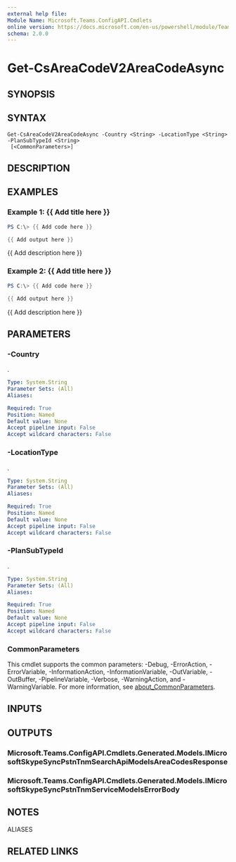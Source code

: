```yaml
---
external help file:
Module Name: Microsoft.Teams.ConfigAPI.Cmdlets
online version: https://docs.microsoft.com/en-us/powershell/module/Teams/get-csareacodev2areacodeasync
schema: 2.0.0
---
```


# Get-CsAreaCodeV2AreaCodeAsync

## SYNOPSIS


## SYNTAX

```
Get-CsAreaCodeV2AreaCodeAsync -Country <String> -LocationType <String> -PlanSubTypeId <String>
 [<CommonParameters>]
```

## DESCRIPTION


## EXAMPLES

### Example 1: {{ Add title here }}
```powershell
PS C:\> {{ Add code here }}

{{ Add output here }}
```

{{ Add description here }}

### Example 2: {{ Add title here }}
```powershell
PS C:\> {{ Add code here }}

{{ Add output here }}
```

{{ Add description here }}

## PARAMETERS

### -Country
.

```yaml
Type: System.String
Parameter Sets: (All)
Aliases:

Required: True
Position: Named
Default value: None
Accept pipeline input: False
Accept wildcard characters: False
```

### -LocationType
.

```yaml
Type: System.String
Parameter Sets: (All)
Aliases:

Required: True
Position: Named
Default value: None
Accept pipeline input: False
Accept wildcard characters: False
```

### -PlanSubTypeId
.

```yaml
Type: System.String
Parameter Sets: (All)
Aliases:

Required: True
Position: Named
Default value: None
Accept pipeline input: False
Accept wildcard characters: False
```

### CommonParameters
This cmdlet supports the common parameters: -Debug, -ErrorAction, -ErrorVariable, -InformationAction, -InformationVariable, -OutVariable, -OutBuffer, -PipelineVariable, -Verbose, -WarningAction, and -WarningVariable. For more information, see [about_CommonParameters](http://go.microsoft.com/fwlink/?LinkID=113216).

## INPUTS

## OUTPUTS

### Microsoft.Teams.ConfigAPI.Cmdlets.Generated.Models.IMicrosoftSkypeSyncPstnTnmSearchApiModelsAreaCodesResponse

### Microsoft.Teams.ConfigAPI.Cmdlets.Generated.Models.IMicrosoftSkypeSyncPstnTnmServiceModelsErrorBody

## NOTES

ALIASES

## RELATED LINKS

